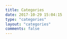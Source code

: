 ```yaml
---
title: Categories
date: 2017-10-29 15:04:15
type: "categories"
layout: "categories"
comments: false
---
```


